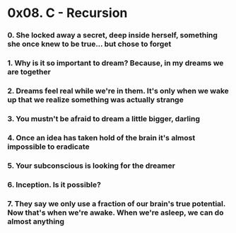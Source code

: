 # 0x08. C - Recursion

### 0. She locked away a secret, deep inside herself, something she once knew to be true... but chose to forget

### 1. Why is it so important to dream? Because, in my dreams we are together

###  2. Dreams feel real while we're in them. It's only when we wake up that we realize something was actually strange

### 3. You mustn't be afraid to dream a little bigger, darling

### 4. Once an idea has taken hold of the brain it's almost impossible to eradicate

### 5. Your subconscious is looking for the dreamer

### 6. Inception. Is it possible?

### 7. They say we only use a fraction of our brain's true potential. Now that's when we're awake. When we're asleep, we can do almost anything



